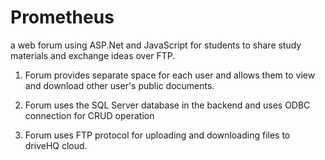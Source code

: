 # Prometheus
a web forum using ASP.Net and JavaScript for students to share study materials and exchange ideas over FTP.

1) Forum provides separate space for each user and allows them to view and download other user's public documents.

2) Forum uses the SQL Server database in the backend and uses ODBC connection for CRUD operation

3) Forum uses FTP protocol for uploading and downloading files to driveHQ cloud.


